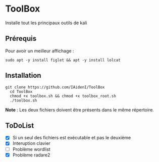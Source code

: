 # ToolBox
Installe tout les principaux outils de kali

## Prérequis
Pour avoir un meilleur affichage :
<pre><code>sudo apt -y install figlet && apt -y install lolcat</code></pre>

## Installation
<pre><code>git clone https://github.com/IAidenI/ToolBox
  cd ToolBox
  chmod +x toolbox.sh && chmod +x toolbox_root.sh
  ./toolbox.sh</code></pre>
**Note** : Les deux fichiers doivent être présents dans le même répertoire.

## ToDoList
- [X] Si un seul des fichiers est exécutable et pas le deuxième
- [X] Interuption clavier
- [ ] Problème wordlist
- [X] Problème radare2
